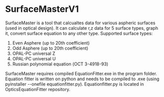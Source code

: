 # SurfaceMasterV1
SurfaceMaster is a tool that calcualtes data for various aspheric surfaces (used in optical design). It can calculate r,z data for 5 surface types, graph it, convert surface equation to any other type.
Supported surface types:
1) Even Asphere (up to 20th coefficient)
2) Odd Asphere (up to 20th coefficient)
3) OPAL-PC universal Z
4) OPAL-PC universal U
5) Russian polynomial equation (ОСТ 3-4918-93) 

SurfaceMaster requires compiled EquationFitter.exe in the program folder. Equation fitter is written on python and needs to be compiled to .exe (using pyinstaller --onefile equationfitter.py).
Equationfitter.py is located in OpticsEquationFitter repository.
